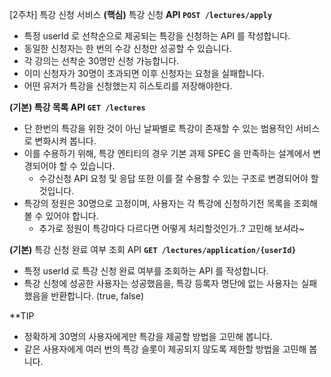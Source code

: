 [2주차] 특강 신청 서비스
**(핵심)** 특강 신청 **API `POST /lectures/apply`**
- 특정 userId 로 선착순으로 제공되는 특강을 신청하는 API 를 작성합니다.
- 동일한 신청자는 한 번의 수강 신청만 성공할 수 있습니다.
- 각 강의는 선착순 30명만 신청 가능합니다.
- 이미 신청자가 30명이 초과되면 이후 신청자는 요청을 실패합니다.
- 어떤 유저가 특강을 신청했는지 히스토리를 저장해야한다.

**(기본) 특강 목록 API `GET /lectures`** 
- 단 한번의 특강을 위한 것이 아닌 날짜별로 특강이 존재할 수 있는 범용적인 서비스로 변화시켜 봅니다.
- 이를 수용하기 위해, 특강 엔티티의 경우 기본 과제 SPEC 을 만족하는 설계에서 변경되어야 할 수 있습니다.
    - 수강신청 API 요청 및 응답 또한 이를 잘 수용할 수 있는 구조로 변경되어야 할 것입니다.
- 특강의 정원은 30명으로 고정이며, 사용자는 각 특강에 신청하기전 목록을 조회해볼 수 있어야 합니다.
    - 추가로 정원이 특강마다 다르다면 어떻게 처리할것인가..? 고민해 보셔라~
 
**(기본)** 특강 신청 완료 여부 조회 API **`GET /lectures/application/{userId}`**
- 특정 userId 로 특강 신청 완료 여부를 조회하는 API 를 작성합니다.
- 특강 신청에 성공한 사용자는 성공했음을, 특강 등록자 명단에 없는 사용자는 실패했음을 반환합니다. (true, false)

**TIP
- 정확하게 30명의 사용자에게만 특강을 제공할 방법을 고민해 봅니다.
- 같은 사용자에게 여러 번의 특강 슬롯이 제공되지 않도록 제한할 방법을 고민해 봅니다.
